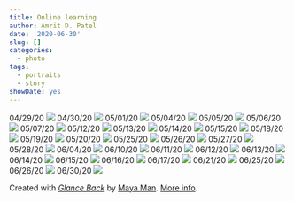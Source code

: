 ```yaml
---
title: Online learning
author: Amrit D. Patel
date: '2020-06-30'
slug: []
categories:
  - photo
tags:
  - portraits
  - story
showDate: yes
---
```


04/29/20
![](2020-04-29.png)
04/30/20
![](2020-04-30.png)
05/01/20
![](2020-05-01.png)
05/04/20
![](2020-05-04.png)
05/05/20
![](2020-05-05.png)
05/06/20
![](2020-05-06.png)
05/07/20
![](2020-05-07.png)
05/12/20
![](2020-05-12.png)
05/13/20
![](2020-05-13.png)
05/14/20
![](2020-05-14.png)
05/15/20
![](2020-05-15.png)
05/18/20
![](2020-05-18.png)
05/19/20
![](2020-05-19.png)
05/20/20
![](2020-05-20.png)
05/25/20
![](2020-05-25.png)
05/26/20
![](2020-05-26.png)
05/27/20
![](2020-05-27.png)
05/28/20
![](2020-05-28.png)
06/04/20
![](2020-06-04.png)
06/10/20
![](2020-06-10.png)
06/11/20
![](2020-06-11.png)
06/12/20
![](2020-06-12.png)
06/13/20
![](2020-06-13.png)
06/14/20
![](2020-06-14.png)
06/15/20
![](2020-06-15.png)
06/16/20
![](2020-06-16.png)
06/17/20
![](2020-06-17.png)
06/21/20
![](2020-06-21.png)
06/25/20
![](2020-06-25.png)
06/26/20
![](2020-06-26.png)
06/30/20
![](2020-06-30.png)

Created with [_Glance Back_](https://glanceback.info/) by [Maya Man](https://mayaontheinter.net/). [More info](https://mailchi.mp/6ad6af09ceb2/glanceback).